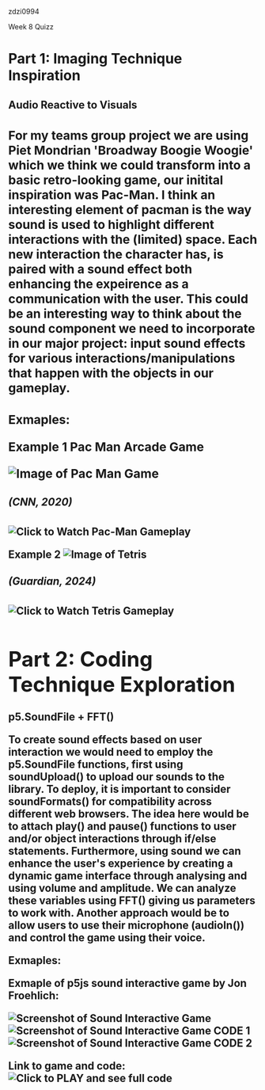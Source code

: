 zdzi0994

Week 8 Quizz

<h1>Part 1: Imaging Technique Inspiration</h1>

<h2>Audio Reactive to Visuals<h/2>

<h3>For my teams group project we are using Piet Mondrian 'Broadway Boogie Woogie' which we think we could transform into a basic retro-looking game, our initital inspiration was Pac-Man. I think an interesting element of pacman is the way sound is used to highlight different interactions with the (limited) space. Each new interaction the character has, is paired with a sound effect both enhancing the expeirence as a communication with the user. This could be an interesting way to think about the sound component we need to incorporate in our major project: input sound effects for various interactions/manipulations that happen with the objects in our gameplay. <h3>

**Exmaples:**

Example 1
Pac Man Arcade Game

![Image of Pac Man Game](assets/PacManScreenshot.png)
<h5>(CNN, 2020)</h5>

![Click to Watch Pac-Man Gameplay](https://www.youtube.com/watch?v=dScq4P5gn4A)


Example 2
![Image of Tetris](assets/TetrisScreenshot.png)
<h5>(Guardian, 2024)</h5>

![Click to Watch Tetris Gameplay](https://www.youtube.com/watch?v=CvUK-YWYcaE)




<h1>Part 2: Coding Technique Exploration</h1>

p5.SoundFile + FFT()

To create sound effects based on user interaction we would need to employ the p5.SoundFile functions, first using soundUpload() to upload our sounds to the library. To deploy, it is important to consider soundFormats() for compatibility across different web browsers. The idea here would be to attach play() and pause() functions to user and/or object interactions through if/else statements. Furthermore, using sound we can enhance the user's experience by creating a dynamic game interface through analysing and using volume and amplitude. We can analyze these variables using FFT() giving us parameters to work with. Another approach would be to allow users to use their microphone (audioIn()) and control the game using their voice. 

**Exmaples:**

Exmaple of p5js sound interactive game by Jon Froehlich: 

![Screenshot of Sound Interactive Game](assets/SoundInteractiveGameScreenshot.png)
![Screenshot of Sound Interactive Game CODE 1](assets/SoundInteractiveGameCODE2.png)
![Screenshot of Sound Interactive Game CODE 2](assets/SoundInteractiveGameCODE1.png)

Link to game and code: 
![Click to PLAY and see full code](https://editor.p5js.org/jonfroehlich/sketches/UvFAcoUgu)
